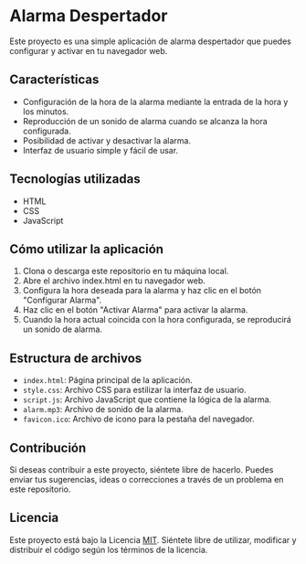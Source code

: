 # Alarma Despertador

Este proyecto es una simple aplicación de alarma despertador que puedes configurar y activar en tu navegador web.

## Características

- Configuración de la hora de la alarma mediante la entrada de la hora y los minutos.
- Reproducción de un sonido de alarma cuando se alcanza la hora configurada.
- Posibilidad de activar y desactivar la alarma.
- Interfaz de usuario simple y fácil de usar.

## Tecnologías utilizadas

- HTML
- CSS
- JavaScript

## Cómo utilizar la aplicación

1. Clona o descarga este repositorio en tu máquina local.
2. Abre el archivo index.html en tu navegador web.
3. Configura la hora deseada para la alarma y haz clic en el botón "Configurar Alarma".
4. Haz clic en el botón "Activar Alarma" para activar la alarma.
5. Cuando la hora actual coincida con la hora configurada, se reproducirá un sonido de alarma.

## Estructura de archivos

- `index.html`: Página principal de la aplicación.
- `style.css`: Archivo CSS para estilizar la interfaz de usuario.
- `script.js`: Archivo JavaScript que contiene la lógica de la alarma.
- `alarm.mp3`: Archivo de sonido de la alarma.
- `favicon.ico`: Archivo de icono para la pestaña del navegador.

## Contribución

Si deseas contribuir a este proyecto, siéntete libre de hacerlo. Puedes enviar tus sugerencias, ideas o correcciones a través de un problema en este repositorio.

## Licencia

Este proyecto está bajo la Licencia [MIT](https://opensource.org/licenses/MIT). Siéntete libre de utilizar, modificar y distribuir el código según los términos de la licencia.
